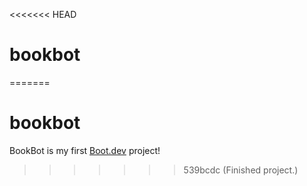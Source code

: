 <<<<<<< HEAD
# bookbot
=======
# bookbot

BookBot is my first [Boot.dev](https://www.boot.dev) project!
>>>>>>> 539bcdc (Finished project.)
